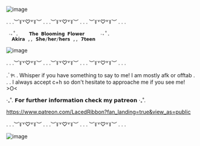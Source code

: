 ![image](https://github.com/OceansBlessing/OceansBlessing/assets/173688831/9b9539c7-27ed-4bbb-b810-7a6dd2585bb6)

. . .︶꒦꒷♡꒷꒦︶ . . .︶꒦꒷♡꒷꒦︶ . . . ︶꒦꒷♡꒷꒦︶ . . .

     ‧₊˚.    𝗧𝗵𝗲 𝗕𝗹𝗼𝗼𝗺𝗶𝗻𝗴 𝗙𝗹𝗼𝘄𝗲𝗿      ‧₊˚.  
      𝗔𝗸𝗶𝗿𝗮 ,, 𝗦𝗵𝗲/𝗵𝗲𝗿/𝗵𝗲𝗿𝘀 ,, 𝟳𝘁𝗲𝗲𝗻 
      
  ![image](https://github.com/OceansBlessing/OceansBlessing/assets/173688831/751b03b7-8c71-4d3f-9adf-48779b1445fb)

. . .︶꒦꒷♡꒷꒦︶ . . .︶꒦꒷♡꒷꒦︶ . . . ︶꒦꒷♡꒷꒦︶ . . .

   . ۫ ꣑ৎ   .   Whisper if you have something to say to me! I am mostly
     afk or offtab . . . I always accept c+h so don't hesitate
  to approache me if you see me! >O<

‧₊˚.   𝗙𝗼𝗿 𝗳𝘂𝗿𝘁𝗵𝗲𝗿 𝗶𝗻𝗳𝗼𝗿𝗺𝗮𝘁𝗶𝗼𝗻 𝗰𝗵𝗲𝗰𝗸 𝗺𝘆 𝗽𝗮𝘁𝗿𝗲𝗼𝗻   ‧₊˚. 

https://www.patreon.com/LacedRibbon?fan_landing=true&view_as=public

. . .︶꒦꒷♡꒷꒦︶ . . .︶꒦꒷♡꒷꒦︶ . . . ︶꒦꒷♡꒷꒦︶ . . .

![image](https://github.com/OceansBlessing/OceansBlessing/assets/173688831/9b9539c7-27ed-4bbb-b810-7a6dd2585bb6)
